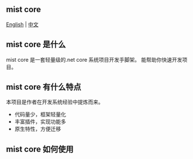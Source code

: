 ## mist core

[English](README.md) | [中文](README_zh.md)

## mist core 是什么
mist core 是一套轻量级的.net core 系统项目开发手脚架。 能帮助你快速开发项目。

## mist core 有什么特点
本项目是作者在开发系统经验中提炼而来。
- 代码量少，框架轻量化
- 丰富插件，实现功能多
- 原生特性，方便迁移

## mist core 如何使用



